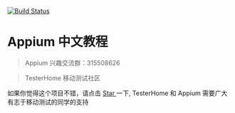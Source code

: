 [![Build Status](https://www.gitbook.io/button/status/book/lihuazhang/appium-chinese-tutorial)](https://www.gitbook.io/book/lihuazhang/appium-chinese-tutorial/activity)

# Appium 中文教程

> Appium 兴趣交流群：315508626

> TesterHome 移动测试社区

如果你觉得这个项目不错，请点击 [ Star ](https://github.com/lihuazhang/appium-chinese-tutorial)一下, TesterHome 和 Appium 需要广大有志于移动测试的同学的支持

